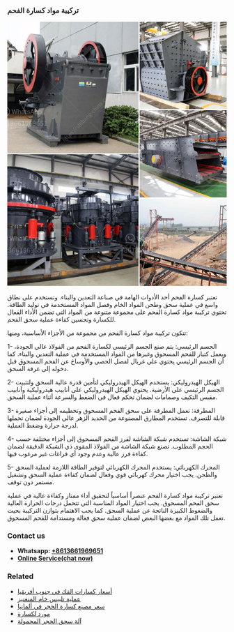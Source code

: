 <h3>تركيبة مواد كسارة الفحم</h3><img src='1701850662.jpg' alt=''><p>تعتبر كسارة الفحم أحد الأدوات الهامة في صناعة التعدين والبناء. وتستخدم على نطاق واسع في عملية سحق وطحن المواد الخام وفصل المواد المستخدمة في توليد الطاقة. تحتوي تركيبة مواد كسارة الفحم على مجموعة متنوعة من المواد التي تضمن الأداء الفعال للكسارة وتحسين كفاءة عملية سحق الفحم.</p><p>تتكون تركيبة مواد كسارة الفحم من مجموعة من الأجزاء الأساسية، ومنها:</p><p>1- الجسم الرئيسي: يتم صنع الجسم الرئيسي لكسارة الفحم من الفولاذ عالي الجودة، ويعمل كتيار للفحم المسحوق وغيرها من المواد المستخدمة في عملية التعدين والبناء. كما أن الجسم الرئيسي يحتوي على غربال لفصل الحصى والأوساخ عن الفحم المسحوق قبل دخوله إلى غرفة السحق.</p><p>2- الهيكل الهيدروليكي: يستخدم الهيكل الهيدروليكي لتأمين قدرة عالية السحق ولتثبيت الجسم الرئيسي على الأرضية. يحتوي الهيكل الهيدروليكي على أنابيب هيدروليكية وأنابيب مقبس التكيف وصمامات لضمان تحكم فعال في الضغط والسرعة أثناء عملية السحق.</p><p>3- المطرقة: تعمل المطرقة على سحق الفحم المسحوق وتحطيمه إلى أجزاء صغيرة قابلة للتصرف. تستخدم المطارق المصنوعة من الحديد الزهر عالي الجودة لضمان تحملها لدرجة حرارة وضغط العملية.</p><p>4- شبكة الشاشة: تستخدم شبكة الشاشة لفرز الفحم المسحوق إلى أجزاء مختلفة حسب الحجم المطلوب. تصنع شبكة الشاشة من الفولاذ المقوى ذي الشبكة الدقيقة لضمان كفاءة فرز عالية وعدم وجود أي فراغات غير مرغوب فيها.</p><p>5- المحرك الكهربائي: يستخدم المحرك الكهربائي لتوفير الطاقة اللازمة لعملية السحق والطحن. يجب اختيار محرك كهربائي قوي وفعال لضمان كفاءة عملية السحق وتشغيل مستمر دون توقف.</p><p>تعتبر تركيبة مواد كسارة الفحم عنصراً أساسياً لتحقيق أداء ممتاز وكفاءة عالية في عملية سحق الفحم المسحوق. يجب اختيار المواد المناسبة التي تتحمل درجات الحرارة العالية والضغوط الكبيرة الناتجة عن عملية السحق. كما يجب الاهتمام بتوازن التركيبة بحيث تعمل تلك المواد مع بعضها البعض لضمان عملية سحق فعالة ومستدامة للفحم المسحوق.</p><h3>Contact us</h3><ul><li><strong>Whatsapp:&nbsp;<a href="https://wa.me/8613661969651">+8613661969651</a></strong></li><li><a href="https://swt.shibang-china.com/?git&amp;zhl&amp;تركيبة مواد كسارة الفحم"><strong>Online Service(chat now)</strong></a></li></ul><h3>Related</h3><ul><li><a href='أسعار كسارات الفك في جنوب أفريقيا.md'>أسعار كسارات الفك في جنوب أفريقيا</a></li><li><a href='عملية تلبيس خام المنغنيز.md'>عملية تلبيس خام المنغنيز</a></li><li><a href='سعر مصنع كسارة الحجر في ألمانيا.md'>سعر مصنع كسارة الحجر في ألمانيا</a></li><li><a href='مورد لكسارة.md'>مورد لكسارة</a></li><li><a href='آلة سحق الحجر المحمولة.md'>آلة سحق الحجر المحمولة</a></li></ul>